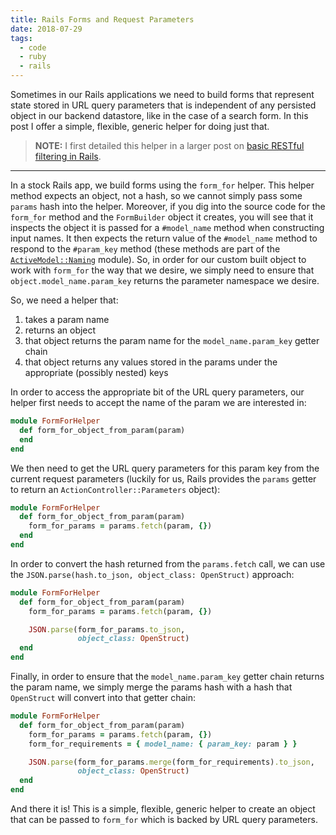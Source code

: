 ```yaml
---
title: Rails Forms and Request Parameters
date: 2018-07-29
tags:
  - code
  - ruby
  - rails
---
```


Sometimes in our Rails applications we need to build forms that represent state stored in URL query parameters that is independent of any persisted object in our backend datastore, like in the case of a search form. In this post I offer a simple, flexible, generic helper for doing just that. 

<!--/summary-->

>**NOTE:** I first detailed this helper in a larger post on [basic RESTful filtering in Rails](http://fractaledmind.com/articles/basic-restful-filtering-with-rails/).

- - -

In a stock Rails app, we build forms using the `form_for` helper. This helper method expects an object, not a hash, so we cannot simply pass some `params` hash into the helper. Moreover, if you dig into the source code for the `form_for` method and the `FormBuilder` object it creates, you will see that it inspects the object it is passed for a `#model_name` method when constructing input names. It then expects the return value of the `#model_name` method to respond to the `#param_key` method (these methods are part of the [`ActiveModel::Naming`](http://api.rubyonrails.org/classes/ActiveModel/Naming.html) module). So, in order for our custom built object to work with `form_for` the way that we desire, we simply need to ensure that `object.model_name.param_key` returns the parameter namespace we desire.

So, we need a helper that:

1. takes a param name
2. returns an object
3. that object returns the param name for the `model_name.param_key` getter chain
4. that object returns any values stored in the params under the appropriate (possibly nested) keys

In order to access the appropriate bit of the URL query parameters, our helper first needs to accept the name of the param we are interested in:

~~~ruby
module FormForHelper
  def form_for_object_from_param(param)
  end
end
~~~

We then need to get the URL query parameters for this param key from the current request parameters (luckily for us, Rails provides the `params` getter to return an `ActionController::Parameters` object):

~~~ruby
module FormForHelper
  def form_for_object_from_param(param)
    form_for_params = params.fetch(param, {})
  end
end
~~~

In order to convert the hash returned from the `params.fetch` call, we can use the `JSON.parse(hash.to_json, object_class: OpenStruct)` approach:

~~~ruby
module FormForHelper
  def form_for_object_from_param(param)
    form_for_params = params.fetch(param, {})

    JSON.parse(form_for_params.to_json,
               object_class: OpenStruct)
  end
end
~~~

Finally, in order to ensure that the `model_name.param_key` getter chain returns the param name, we simply merge the params hash with a hash that `OpenStruct` will convert into that getter chain:

~~~ruby
module FormForHelper
  def form_for_object_from_param(param)
    form_for_params = params.fetch(param, {})
    form_for_requirements = { model_name: { param_key: param } }

    JSON.parse(form_for_params.merge(form_for_requirements).to_json,
               object_class: OpenStruct)
  end
end
~~~

And there it is! This is a simple, flexible, generic helper to create an object that can be passed to `form_for` which is backed by URL query parameters.
